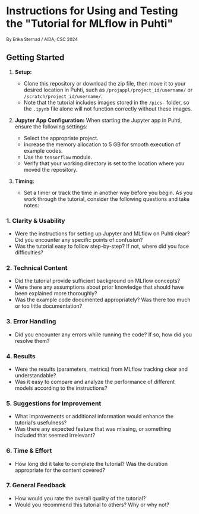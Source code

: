 # Instructions for Using and Testing the "Tutorial for MLflow in Puhti"

<small>By Erika Sternad / AIDA, CSC
2024</small>

## Getting Started

1. **Setup:**
   - Clone this repository or download the zip file, then move it to your desired location in Puhti, such as `/projappl/project_id/username/` or `/scratch/project_id/username/`.
   - Note that the tutorial includes images stored in the `/pics-` folder, so the `.ipynb` file alone will not function correctly without these images.

2. **Jupyter App Configuration:**
   When starting the Jupyter app in Puhti, ensure the following settings:
     - Select the appropriate project.
     - Increase the memory allocation to 5 GB for smooth execution of example codes.
     - Use the `tensorflow` module.
     - Verify that your working directory is set to the location where you moved the repository.

3. **Timing:**
   - Set a timer or track the time in another way before you begin. As you work through the tutorial, consider the following questions and take notes:

### 1. Clarity & Usability
   - Were the instructions for setting up Jupyter and MLflow on Puhti clear? Did you encounter any specific points of confusion?
   - Was the tutorial easy to follow step-by-step? If not, where did you face difficulties?

### 2. Technical Content
   - Did the tutorial provide sufficient background on MLflow concepts?
   - Were there any assumptions about prior knowledge that should have been explained more thoroughly?
   - Was the example code documented appropriately? Was there too much or too little documentation?

### 3. Error Handling
   - Did you encounter any errors while running the code? If so, how did you resolve them?

### 4. Results
   - Were the results (parameters, metrics) from MLflow tracking clear and understandable?
   - Was it easy to compare and analyze the performance of different models according to the instructions?

### 5. Suggestions for Improvement
   - What improvements or additional information would enhance the tutorial’s usefulness?
   - Was there any expected feature that was missing, or something included that seemed irrelevant?

### 6. Time & Effort
   - How long did it take to complete the tutorial? Was the duration appropriate for the content covered?

### 7. General Feedback
   - How would you rate the overall quality of the tutorial?
   - Would you recommend this tutorial to others? Why or why not?
